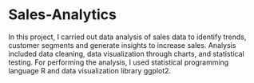# Sales-Analytics
In this project, I carried out data analysis of sales data to identify trends, customer segments and generate insights to increase sales. Analysis included data cleaning, data visualization through charts, and statistical testing. For performing the analysis, I used statistical programming language R and data visualization library ggplot2. 
